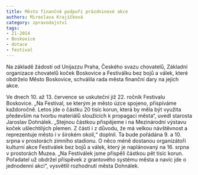 ```yaml
---
title: Město finančně podpoří prázdninové akce
authors: Miroslava Krajíčková
category: zpravodajství
tags: 
- 21-2014
- Boskovice
- dotace
- festival
---
```

Na základě žádostí od Unijazzu Praha, Českého svazu chovatelů, Základní organizace chovatelů koček Boskovice a Festiválku bez bojů a válek, které obdrželo Město Boskovice, schválila rada města finanční dary na jejich akce. 

Ve dnech 10. až 13. července se uskuteční již 22. ročník Festivalu Boskovice. „Na Festival, se kterým je město úzce spojeno, přispíváme každoročně. Letos jde o částku 20 tisíc korun, která by měla být využita především na tvorbu materiálů sloužících k propagaci města“, uvedl starosta Jaroslav Dohnálek. „Stejnou částkou přispějeme i na Mezinárodní výstavu koček ušlechtilých plemen. Z části i z důvodu, že má velkou návštěvnost a reprezentuje město i v širokém okolí,“ doplnil. Ta bude pořádána 9. a 10. srpna v prostorách zimního stadionu. O něco méně dostanou organizátoři kulturní akce Festiválek bez bojů a válek, který je naplánovaný na 16. srpna v prostorách Muzea. „Na Festiválek jsme přispěli částkou pět tisíc korun. Pořadatel už obdržel příspěvek z grantového systému města a navíc jde o jednodenní akci“, vysvětlil rozhodnutí města Dohnálek. 

